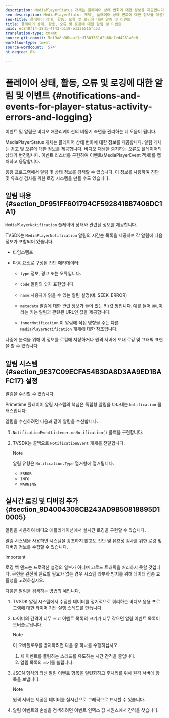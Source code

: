```yaml
---
description: MediaPlayerStatus 개체는 플레이어 상태 변화에 대한 정보를 제공합니다. 알림 개체는 경고 및 오류에 대한 정보를 제공합니다. 비디오 재생을 중지하는 오류도 플레이어의 상태가 변경됩니다. 이벤트 리스너를 구현하여 이벤트(MediaPlayerEvent 객체)를 캡처하고 응답합니다.
seo-description: MediaPlayerStatus 개체는 플레이어 상태 변화에 대한 정보를 제공합니다. 알림 개체는 경고 및 오류에 대한 정보를 제공합니다. 비디오 재생을 중지하는 오류도 플레이어의 상태가 변경됩니다. 이벤트 리스너를 구현하여 이벤트(MediaPlayerEvent 객체)를 캡처하고 응답합니다.
seo-title: 플레이어 상태, 활동, 오류 및 로깅에 대한 알림 및 이벤트
title: 플레이어 상태, 활동, 오류 및 로깅에 대한 알림 및 이벤트
uuid: ec840f14-38d1-4f43-b119-e1326515fc63
translation-type: tm+mt
source-git-commit: 5df9a8b98baaf1cd1803581d2b60c7ed4261a0e8
workflow-type: tm+mt
source-wordcount: '574'
ht-degree: 0%

---
```



# 플레이어 상태, 활동, 오류 및 로깅에 대한 알림 및 이벤트 {#notifications-and-events-for-player-status-activity-errors-and-logging}

이벤트 및 알림은 비디오 애플리케이션의 비동기 측면을 관리하는 데 도움이 됩니다.

MediaPlayerStatus 개체는 플레이어 상태 변화에 대한 정보를 제공합니다. 알림 개체는 경고 및 오류에 대한 정보를 제공합니다. 비디오 재생을 중지하는 오류도 플레이어의 상태가 변경됩니다. 이벤트 리스너를 구현하여 이벤트(MediaPlayerEvent 객체)를 캡처하고 응답합니다.

응용 프로그램에서 알림 및 상태 정보를 검색할 수 있습니다. 이 정보를 사용하여 진단 및 유효성 검사를 위한 로깅 시스템을 만들 수도 있습니다.

## 알림 내용 {#section_DF951FF601794CF592841BB7406DC1A1}

`MediaPlayerNotification` 플레이어 상태와 관련된 정보를 제공합니다.

TVSDK는 `MediaPlayerNotification` 알림의 시간순 목록을 제공하며 각 알림에 다음 정보가 포함되어 있습니다.

* 타임스탬프
* 다음 요소로 구성된 진단 메타데이터:

   * `type`:정보, 경고 또는 오류입니다.
   * `code`:알림의 숫자 표현입니다.
   * `name`:사용자가 읽을 수 있는 알림 설명(예: SEEK_ERROR)
   * `metadata`:알림에 대한 관련 정보가 들어 있는 키/값 쌍입니다. 예를 들어 `URL`이라는 키는 알림과 관련된 URL인 값을 제공합니다.

   * `innerNotification`:이 알림에 직접 영향을 주는 다른  `MediaPlayerNotification` 개체에 대한 참조입니다.

나중에 분석을 위해 이 정보를 로컬에 저장하거나 원격 서버에 보내 로깅 및 그래픽 표현을 할 수 있습니다.

## 알림 시스템 {#section_9E37C09ECFA54B3DA8D3AA9ED1BAFC17} 설정

알림을 수신할 수 있습니다.

Primetime 플레이어 알림 시스템의 핵심은 독립형 알림을 나타내는 `Notification` 클래스입니다.

알림을 수신하려면 다음과 같이 알림을 수신합니다.

1. `NotificationEventListener.onNotification()` 콜백을 구현합니다.
1. TVSDK는 콜백으로 `NotificationEvent` 개체를 전달합니다.

   >[!NOTE]
   >
   >알림 유형은 `Notification.Type` 열거형에 열거됩니다.

   * `ERROR`
   * `INFO`
   * `WARNING`

## 실시간 로깅 및 디버깅 추가 {#section_9D4004308CB243AD9B50818895D10005}

알림을 사용하여 비디오 애플리케이션에서 실시간 로깅을 구현할 수 있습니다.

알림 시스템을 사용하면 시스템을 강조하지 않고도 진단 및 유효성 검사를 위한 로깅 및 디버깅 정보를 수집할 수 있습니다.

>[!IMPORTANT]
>
>로깅 백 엔드는 프로덕션 설정의 일부가 아니며 고로드 트래픽을 처리하지 못할 것입니다. 구현을 완전히 완료할 필요가 없는 경우 시스템 과부하 방지를 위해 데이터 전송 효율성을 고려하십시오.

다음은 알림을 검색하는 방법의 예입니다.

1. TVSDK 알림 시스템에서 수집한 데이터를 정기적으로 쿼리하는 비디오 응용 프로그램에 대한 타이머 기반 실행 스레드를 만듭니다.
1. 타이머의 간격이 너무 크고 이벤트 목록의 크기가 너무 작으면 알림 이벤트 목록이 오버플로됩니다.

   >[!NOTE]
   >
   >이 오버플로우를 방지하려면 다음 중 하나를 수행하십시오.
   >
   >1. 새 이벤트를 폴링하는 스레드를 유도하는 시간 간격을 줄입니다.
   >1. 알림 목록의 크기를 늘립니다.


1. JSON 형식의 최신 알림 이벤트 항목을 일련화하고 후처리를 위해 원격 서버에 항목을 보냅니다.

   >[!NOTE]
   >
   >원격 서버는 제공된 데이터를 실시간으로 그래픽으로 표시할 수 있습니다.

1. 알림 이벤트의 손실을 검색하려면 이벤트 인덱스 값 시퀀스에서 간격을 찾습니다.

